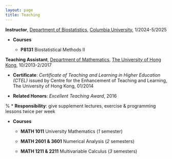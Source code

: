 ```yaml
---
layout: page
title: Teaching
---
```


**Instructor**, [Department of Biostatistics](https://www.publichealth.columbia.edu/academics/departments/biostatistics), [Columbia University](https://www.columbia.edu/), 1/2024-5/2025

* **Courses**

   * **P8131** Biostatistical Methods II 


**Teaching Assistant**, [Department of Mathematics](https://hkumath.hku.hk/web/index.php), [The University of Hong Kong](https://www.hku.hk/), 10/2013-2/2017

* **Certificate**: *Certificate of Teaching and Learning in Higher Education (CTEL)* issued by Centre for the Enhancement of Teaching and Learning, The University of Hong Kong, 01/2014

* **Related Honors**:  *Excellent Teaching Award*, 2016

% * **Responsibility**: give supplement lectures, exercise & programming lessons twice per week
* **Courses**

   * **MATH 1011** University Mathematics \(*1* semester\) 

   * **MATH 2601 & 3601** Numerical Analysis \(*2* semesters\) 

   * **MATH 1211 & 2211** Multivariable Calculus \(*3* semesters\) 

